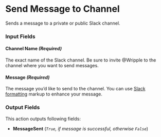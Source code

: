 ﻿# Send Message to Channel

Sends a message to a private or public Slack channel.

### Input Fields

#### Channel Name *(Required)*

The exact name of the Slack channel. Be sure to invite @Wripple to the channel where you want to send messages.

#### Message *(Required)*

The message you’d like to send to the channel. You can use [Slack formatting](https://slack.com/help/articles/202288908-Format-your-messages) markup to enhance your message.

### Output Fields

This action outputs following fields:

- **MessageSent** (*`True`, if message is successful, otherwise `False`*)
